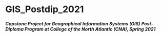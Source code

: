 # GIS_Postdip_2021

##### Capstone Project for Geographical Information Systems (GIS) Post-Diploma Program at College of the North Atlantic (CNA), Spring 2021
